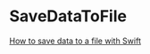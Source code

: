 # SaveDataToFile
[How to save data to a file with Swift](https://programmingwithswift.com/how-to-save-data-to-file-with-swift/)
